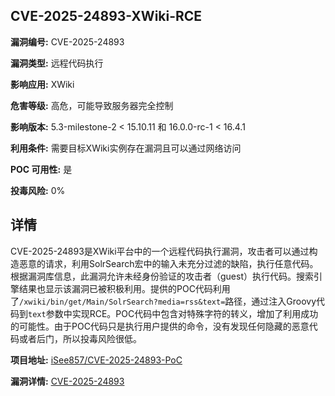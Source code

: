 ## CVE-2025-24893-XWiki-RCE

**漏洞编号:** CVE-2025-24893

**漏洞类型:** 远程代码执行

**影响应用:** XWiki

**危害等级:** 高危，可能导致服务器完全控制

**影响版本:** 5.3-milestone-2 < 15.10.11 和 16.0.0-rc-1 < 16.4.1

**利用条件:** 需要目标XWiki实例存在漏洞且可以通过网络访问

**POC 可用性:** 是

**投毒风险:** 0%

## 详情

CVE-2025-24893是XWiki平台中的一个远程代码执行漏洞，攻击者可以通过构造恶意的请求，利用SolrSearch宏中的输入未充分过滤的缺陷，执行任意代码。根据漏洞库信息，此漏洞允许未经身份验证的攻击者（guest）执行代码。搜索引擎结果也显示该漏洞已被积极利用。提供的POC代码利用了`/xwiki/bin/get/Main/SolrSearch?media=rss&text=`路径，通过注入Groovy代码到`text`参数中实现RCE。POC代码中包含对特殊字符的转义，增加了利用成功的可能性。由于POC代码只是执行用户提供的命令，没有发现任何隐藏的恶意代码或者后门，所以投毒风险很低。

**项目地址:** [iSee857/CVE-2025-24893-PoC](https://github.com/iSee857/CVE-2025-24893-PoC)

**漏洞详情:** [CVE-2025-24893](https://nvd.nist.gov/vuln/detail/CVE-2025-24893)
